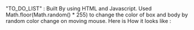 "TO_DO_LIST" : Built By using HTML and Javascript.
Used Math.floor(Math.random() * 255) to change the color of box and body by random color change on moving mouse.
Here is How it looks like :
